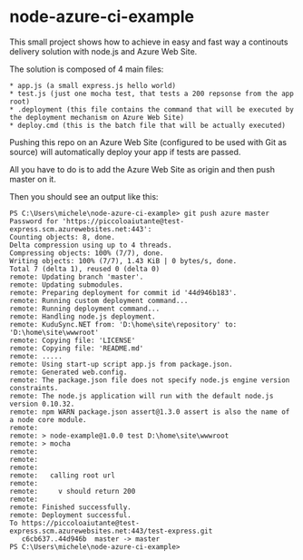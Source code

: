 # node-azure-ci-example
This small project shows how to achieve in easy and fast way a continouts delivery solution with node.js and Azure Web Site. 

The solution is composed of 4 main files:

    * app.js (a small express.js hello world)
    * test.js (just one mocha test, that tests a 200 repsonse from the app root)
    * .deployment (this file contains the command that will be executed by the deployment mechanism on Azure Web Site)
    * deploy.cmd (this is the batch file that will be actually executed)

Pushing this repo on an Azure Web Site (configured to be used with Git as source) will automatically deploy your app if tests are passed.

All you have to do is to add the Azure Web Site as origin and then push master on it.

Then you should see an output like this:

```console
PS C:\Users\michele\node-azure-ci-example> git push azure master
Password for 'https://piccoloaiutante@test-express.scm.azurewebsites.net:443':
Counting objects: 8, done.
Delta compression using up to 4 threads.
Compressing objects: 100% (7/7), done.
Writing objects: 100% (7/7), 1.43 KiB | 0 bytes/s, done.
Total 7 (delta 1), reused 0 (delta 0)
remote: Updating branch 'master'.
remote: Updating submodules.
remote: Preparing deployment for commit id '44d946b183'.
remote: Running custom deployment command...
remote: Running deployment command...
remote: Handling node.js deployment.
remote: KuduSync.NET from: 'D:\home\site\repository' to: 'D:\home\site\wwwroot'
remote: Copying file: 'LICENSE'
remote: Copying file: 'README.md'
remote: .....
remote: Using start-up script app.js from package.json.
remote: Generated web.config.
remote: The package.json file does not specify node.js engine version constraints.
remote: The node.js application will run with the default node.js version 0.10.32.
remote: npm WARN package.json assert@1.3.0 assert is also the name of a node core module.
remote:
remote: > node-example@1.0.0 test D:\home\site\wwwroot
remote: > mocha
remote:
remote:
remote:
remote:   calling root url
remote:
remote:     v should return 200
remote:
remote: Finished successfully.
remote: Deployment successful.
To https://piccoloaiutante@test-express.scm.azurewebsites.net:443/test-express.git
   c6cb637..44d946b  master -> master
PS C:\Users\michele\node-azure-ci-example>
```
